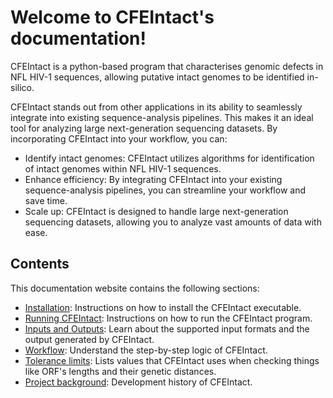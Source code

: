 
# Welcome to CFEIntact's documentation!

CFEIntact is a python-based program that characterises genomic defects in NFL HIV-1 sequences,
allowing putative intact genomes to be identified in-silico.

CFEIntact stands out from other applications in its ability to seamlessly integrate into existing sequence-analysis pipelines.
This makes it an ideal tool for analyzing large next-generation sequencing datasets.
By incorporating CFEIntact into your workflow, you can:
- Identify intact genomes: CFEIntact utilizes algorithms for identification of intact genomes within NFL HIV-1 sequences.
- Enhance efficiency: By integrating CFEIntact into your existing sequence-analysis pipelines,
  you can streamline your workflow and save time.
- Scale up: CFEIntact is designed to handle large next-generation sequencing datasets,
  allowing you to analyze vast amounts of data with ease.

## Contents

This documentation website contains the following sections:

- [Installation](installation.md): Instructions on how to install the CFEIntact executable.
- [Running CFEIntact](cli.md): Instructions on how to run the CFEIntact program.
- [Inputs and Outputs](io.md): Learn about the supported input formats and the output generated by CFEIntact.
- [Workflow](workflow.md): Understand the step-by-step logic of CFEIntact.
- [Tolerance limits](cutoffs.md): Lists values that CFEIntact uses when checking things like ORF's lengths and their genetic distances.
- [Project background](background.md): Development history of CFEIntact.
